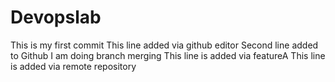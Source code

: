 # Devopslab
This is my first commit
This line added via github editor
Second line added to Github
I am doing branch merging
This line is added via featureA
This line is added via remote repository
